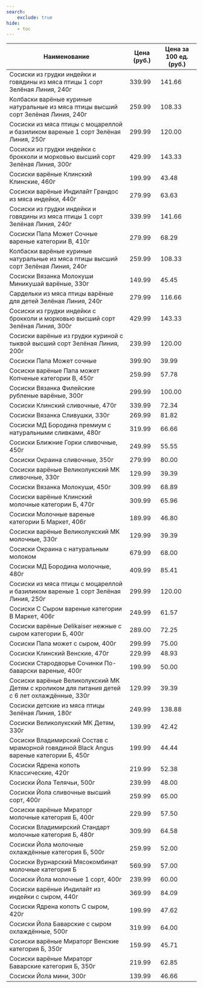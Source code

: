 ```yaml
---
search:
    exclude: true
hide:
    - toc
---
```


| Наименование | Цена (руб.) | Цена за 100 ед. (руб.) |
| -- | -- | -- |
| Сосиски из грудки индейки и говядины из мяса птицы 1 сорт Зелёная Линия, 240г | 339.99 | 141.66 |
| Колбаски варёные куриные натуральные из мяса птицы высший сорт Зелёная Линия, 240г | 259.99 | 108.33 |
| Сосиски из мяса птицы с моцареллой и базиликом вареные 1 сорт Зелёная Линия, 250г | 299.99 | 120.00 |
| Сосиски из грудки индейки с брокколи и морковью высший сорт Зелёная Линия, 300г | 429.99 | 143.33 |
| Сосиски варёные Клинский Клинские, 460г | 199.99 | 43.48 |
| Сосиски варёные Индилайт Грандос из мяса индейки, 440г | 279.99 | 63.63 |
| Сосиски из грудки индейки и говядины из мяса птицы 1 сорт Зелёная Линия, 240г | 339.99 | 141.66 |
| Сосиски Папа Может Сочные вареные категории В, 410г | 279.99 | 68.29 |
| Колбаски варёные куриные натуральные из мяса птицы высший сорт Зелёная Линия, 240г | 259.99 | 108.33 |
| Сосиски Вязанка Молокуши Миникушай варёные, 330г | 149.99 | 45.45 |
| Сардельки из мяса птицы варёные для детей Зелёная Линия, 240г | 279.99 | 116.66 |
| Сосиски из грудки индейки с брокколи и морковью высший сорт Зелёная Линия, 300г | 429.99 | 143.33 |
| Сосиски варёные из грудки куриной с тыквой высший сорт Зелёная Линия, 200г | 239.99 | 120.00 |
| Сосиски Папа Может сочные | 399.90 | 39.99 |
| Сосиски варёные Папа может Копченые категории В, 450г | 259.99 | 57.78 |
| Сосиски Вязанка Филейские рубленые варёные, 300г | 299.99 | 100.00 |
| Сосиски Клинский сливочные, 470г | 339.99 | 72.34 |
| Сосиски Вязанка Сливушки, 330г | 269.99 | 81.82 |
| Сосиски МД Бородина премиум с натуральными сливками, 480г | 319.99 | 66.66 |
| Сосиски Ближние Горки сливочные, 450г | 249.99 | 55.55 |
| Сосиски Окраина сливочные, 350г | 279.99 | 80.00 |
| Сосиски варёные Великолукский МК сливочные, 330г | 129.99 | 39.39 |
| Сосиски Вязанка Молокуши, 450г | 309.99 | 68.89 |
| Сосиски варёные Клинский молочные категории Б, 470г | 309.99 | 65.96 |
| Сосиски Молочные вареные категории Б Маркет, 406г | 189.99 | 46.80 |
| Сосиски варёные Великолукский МК молочные, 330г | 129.99 | 39.39 |
| Сосиски Окраина с натуральным молоком | 679.99 | 68.00 |
| Сосиски МД Бородина молочные, 480г | 409.99 | 85.41 |
| Сосиски из мяса птицы с моцареллой и базиликом вареные 1 сорт Зелёная Линия, 250г | 299.99 | 120.00 |
| Сосиски С Сыром вареные категории В Маркет, 406г | 249.99 | 61.57 |
| Сосиски варёные Delikaiser нежные с сыром категории Б, 400г | 289.00 | 72.25 |
| Сосиски Папа может с сыром, 400г | 299.99 | 75.00 |
| Сосиски Клинский Венские, 470г | 229.99 | 48.93 |
| Сосиски Стародворье Сочинки По-баварски вареные, 400г | 199.99 | 50.00 |
| Сосиски варёные Великолукский МК Детям с кроликом для питания детей с 6 лет охлаждённые, 330г | 129.99 | 39.39 |
| Сосиски детские из мяса птицы Зелёная Линия, 180г | 249.99 | 138.88 |
| Сосиски Великолукский МК Детям, 330г | 139.99 | 42.42 |
| Сосиски Владимирский Состав с мраморной говядиной Black Angus вареные категории Б, 450г | 199.99 | 44.44 |
| Сосиски Ядрена копоть Классические, 420г | 219.99 | 52.38 |
| Сосиски Йола Телячьи, 500г | 239.99 | 48.00 |
| Сосиски Йола сливочные высший сорт, 400г | 259.99 | 65.00 |
| Сосиски варёные Мираторг молочные категория Б, 400г | 229.99 | 57.50 |
| Сосиски Владимирский Стандарт молочные категория Б, 480г | 309.99 | 64.58 |
| Сосиски Йола молочные охлаждённые категория Б, 500г | 259.99 | 52.00 |
| Сосиски Вурнарский Мясокомбинат молочные категория Б | 569.99 | 57.00 |
| Сосиски Йола молочные 1 сорт, 400г | 239.99 | 60.00 |
| Сосиски варёные Индилайт из индейки с сыром, 440г | 369.99 | 84.09 |
| Сосиски Ядрена копоть С сыром, 420г | 199.99 | 47.62 |
| Сосиски Йола Баварские с сыром охлаждённые, 500г | 319.99 | 64.00 |
| Сосиски варёные Мираторг Венские категория Б, 350г | 159.99 | 45.71 |
| Сосиски варёные Мираторг Баварские категория Б, 350г | 219.99 | 62.85 |
| Сосиски Йола мини, 300г | 139.99 | 46.66 |
